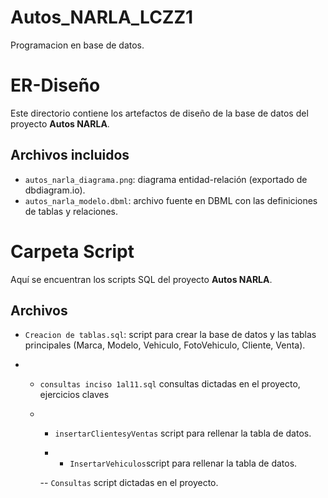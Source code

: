 # Autos_NARLA_LCZZ1
Programacion en base de datos.


# ER-Diseño

Este directorio contiene los artefactos de diseño de la base de datos del proyecto **Autos NARLA**.

## Archivos incluidos
- `autos_narla_diagrama.png`: diagrama entidad-relación (exportado de dbdiagram.io).
- `autos_narla_modelo.dbml`: archivo fuente en DBML con las definiciones de tablas y relaciones.

# Carpeta Script

Aquí se encuentran los scripts SQL del proyecto **Autos NARLA**.

## Archivos
- `Creacion de tablas.sql`: script para crear la base de datos y las tablas principales (Marca, Modelo, Vehiculo, FotoVehiculo, Cliente, Venta).

- - `consultas inciso 1al11.sql` consultas dictadas en el proyecto, ejercicios claves
 
  - - `insertarClientesyVentas` script para rellenar la tabla de datos.
   
    - - `InsertarVehiculos`script para rellenar la tabla de datos.
    
    -- `Consultas` script dictadas en el proyecto.
